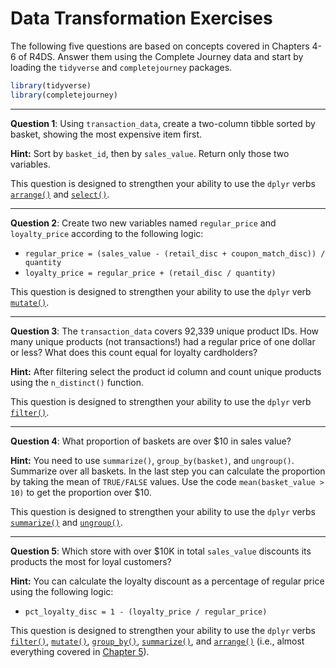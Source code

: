 Data Transformation Exercises
================

The following five questions are based on concepts covered in Chapters 4-6 of 
R4DS. Answer them using the Complete Journey data and start by loading the 
`tidyverse` and `completejourney` packages.

``` r
library(tidyverse)
library(completejourney)
```

------------------------------------------------------------------------

**Question 1**: Using `transaction_data`, create a two-column tibble sorted by 
basket, showing the most expensive item first. 

**Hint:** Sort by `basket_id`, then by `sales_value`. Return only those two
variables. 

This question is designed to strengthen your ability to use the `dplyr` 
verbs [`arrange()`][arrange] and [`select()`][select].

------------------------------------------------------------------------

**Question 2**: Create two new variables named `regular_price` and 
`loyalty_price` according to the following logic:

-   `regular_price = (sales_value - (retail_disc + coupon_match_disc)) / quantity`
-   `loyalty_price = regular_price + (retail_disc / quantity)`

This question is designed to strengthen your ability to use the `dplyr` verb 
[`mutate()`][mutate].

------------------------------------------------------------------------

**Question 3**: The `transaction_data` covers 92,339 unique product IDs. How 
many unique products (not transactions!) had a regular price of one dollar or 
less? What does this count equal for loyalty cardholders? 

**Hint:** After filtering select the product id column and count unique products 
using the `n_distinct()` function. 

This question is designed to strengthen your ability to use the `dplyr` verb 
[`filter()`][filter].

------------------------------------------------------------------------

**Question 4**: What proportion of baskets are over $10 in sales value? 

**Hint:** You need to use `summarize()`, `group_by(basket)`, and `ungroup()`. 
Summarize over all baskets. In the last step you can calculate the proportion by 
taking the mean of `TRUE/FALSE` values. Use the code `mean(basket_value > 10)` 
to get the proportion over $10. 

This question is designed to strengthen your ability to use the `dplyr` verbs 
[`summarize()`][summarize] and [`ungroup()`][ungroup].

------------------------------------------------------------------------

**Question 5**: Which store with over $10K in total `sales_value` discounts its 
products the most for loyal customers? 

**Hint:** You can calculate the loyalty discount as a percentage of regular 
price using the following logic:

-   `pct_loyalty_disc = 1 - (loyalty_price / regular_price)`

This question is designed to strengthen your ability to use the `dplyr` verbs 
[`filter()`][filter], [`mutate()`][mutate], [`group_by()`][summarize], 
[`summarize()`][summarize], and [`arrange()`][arrange] (i.e., 
almost everything covered in [Chapter 5](http://r4ds.had.co.nz/transform.html)).

[arrange]: http://r4ds.had.co.nz/transform.html#arrange-rows-with-arrange
[select]: http://r4ds.had.co.nz/transform.html#select-columns-with-select
[mutate]: http://r4ds.had.co.nz/transform.html#add-new-variables-with-mutate
[filter]: http://r4ds.had.co.nz/transform.html#filter-rows-with-filter
[summarize]: http://r4ds.had.co.nz/transform.html#grouped-summaries-with-summarise
[ungroup]: http://r4ds.had.co.nz/transform.html#ungrouping